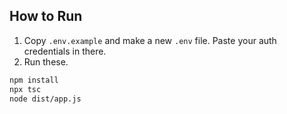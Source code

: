 ## How to Run
1. Copy `.env.example` and make a new `.env` file. Paste your auth credentials in there.
2. Run these.
```bash
npm install
npx tsc
node dist/app.js
```
